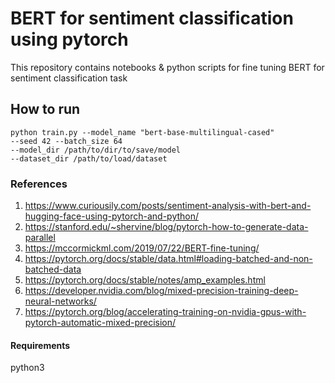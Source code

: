 # BERT for sentiment classification using pytorch
This repository contains notebooks &amp; python scripts for fine tuning BERT for sentiment classification task

## How to run
```
python train.py --model_name "bert-base-multilingual-cased" 
--seed 42 --batch_size 64 
--model_dir /path/to/dir/to/save/model 
--dataset_dir /path/to/load/dataset
```

### References
1. https://www.curiousily.com/posts/sentiment-analysis-with-bert-and-hugging-face-using-pytorch-and-python/
2. https://stanford.edu/~shervine/blog/pytorch-how-to-generate-data-parallel
3. https://mccormickml.com/2019/07/22/BERT-fine-tuning/
4. https://pytorch.org/docs/stable/data.html#loading-batched-and-non-batched-data
5. https://pytorch.org/docs/stable/notes/amp_examples.html
6. https://developer.nvidia.com/blog/mixed-precision-training-deep-neural-networks/
7. https://pytorch.org/blog/accelerating-training-on-nvidia-gpus-with-pytorch-automatic-mixed-precision/


#### Requirements
python3
